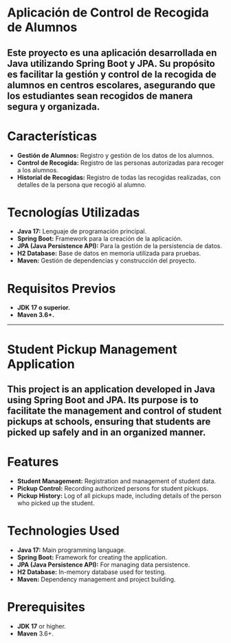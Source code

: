 # Aplicación de Control de Recogida de Alumnos

## Este proyecto es una aplicación desarrollada en Java utilizando Spring Boot y JPA. Su propósito es facilitar la gestión y control de la recogida de alumnos en centros escolares, asegurando que los estudiantes sean recogidos de manera segura y organizada.

# Características

- **Gestión de Alumnos:** Registro y gestión de los datos de los alumnos.
- **Control de Recogida:** Registro de las personas autorizadas para recoger a los alumnos.
- **Historial de Recogidas:** Registro de todas las recogidas realizadas, con detalles de la persona que recogió al alumno.

# Tecnologías Utilizadas

- **Java 17:** Lenguaje de programación principal.
- **Spring Boot:** Framework para la creación de la aplicación.
- **JPA (Java Persistence API):** Para la gestión de la persistencia de datos.
- **H2 Database:** Base de datos en memoria utilizada para pruebas.
- **Maven:** Gestión de dependencias y construcción del proyecto.

# Requisitos Previos
- **JDK 17 o superior.**
- **Maven 3.6+.**

--------------

# Student Pickup Management Application

## This project is an application developed in Java using Spring Boot and JPA. Its purpose is to facilitate the management and control of student pickups at schools, ensuring that students are picked up safely and in an organized manner.

# Features

- **Student Management:** Registration and management of student data.
- **Pickup Control:** Recording authorized persons for student pickups.
- **Pickup History:** Log of all pickups made, including details of the person who picked up the student.

# Technologies Used

- **Java 17:** Main programming language.
- **Spring Boot:** Framework for creating the application.
- **JPA (Java Persistence API):** For managing data persistence.
- **H2 Database:** In-memory database used for testing.
- **Maven:** Dependency management and project building.

# Prerequisites

- **JDK 17** or higher.
- **Maven** 3.6+.
